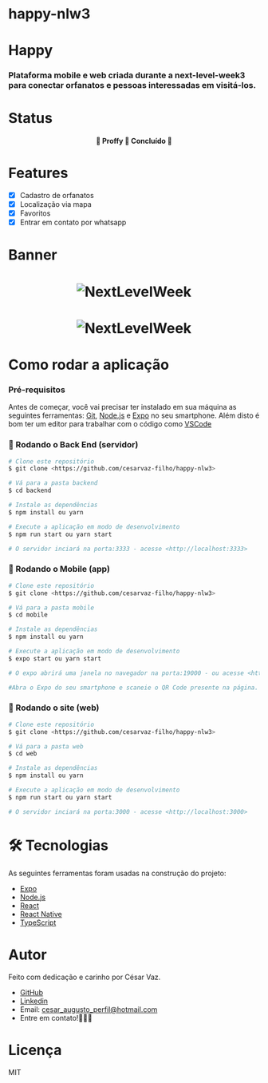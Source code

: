# happy-nlw3

# Happy

### Plataforma mobile e web criada durante a next-level-week3 para conectar orfanatos e pessoas interessadas em visitá-los.

# Status
<h4 align="center"> 
	🚧  Proffy 🚀 Concluído  🚧
</h4>

# Features

- [x] Cadastro de orfanatos
- [x] Localização via mapa
- [x] Favoritos
- [x] Entrar em contato por whatsapp

# Banner

<h1 align="center">
  <img alt="NextLevelWeek" title="#NextLevelWeek" src="" />
</h1>

<h1 align="center">
  <img alt="NextLevelWeek" title="#NextLevelWeek" src="" />
</h1>

# Como rodar a aplicação

### Pré-requisitos

Antes de começar, você vai precisar ter instalado em sua máquina as seguintes ferramentas:
[Git](https://git-scm.com), [Node.js](https://nodejs.org/en/) e [Expo](https://expo.io/) no seu smartphone. 
Além disto é bom ter um editor para trabalhar com o código como [VSCode](https://code.visualstudio.com/)

### 🎲 Rodando o Back End (servidor)

```bash
# Clone este repositório
$ git clone <https://github.com/cesarvaz-filho/happy-nlw3>

# Vá para a pasta backend
$ cd backend

# Instale as dependências
$ npm install ou yarn

# Execute a aplicação em modo de desenvolvimento
$ npm run start ou yarn start

# O servidor inciará na porta:3333 - acesse <http://localhost:3333>
```
### 🎲 Rodando o Mobile (app)

```bash
# Clone este repositório
$ git clone <https://github.com/cesarvaz-filho/happy-nlw3>

# Vá para a pasta mobile
$ cd mobile

# Instale as dependências
$ npm install ou yarn

# Execute a aplicação em modo de desenvolvimento
$ expo start ou yarn start

# O expo abrirá uma janela no navegador na porta:19000 - ou acesse <http://localhost:19000>

#Abra o Expo do seu smartphone e scaneie o QR Code presente na página. O app carregará em seguida.
```

### 🎲 Rodando o site (web)

```bash
# Clone este repositório
$ git clone <https://github.com/cesarvaz-filho/happy-nlw3>

# Vá para a pasta web
$ cd web

# Instale as dependências
$ npm install ou yarn

# Execute a aplicação em modo de desenvolvimento
$ npm run start ou yarn start

# O servidor inciará na porta:3000 - acesse <http://localhost:3000>
```

# 🛠 Tecnologias

As seguintes ferramentas foram usadas na construção do projeto:

- [Expo](https://expo.io/)
- [Node.js](https://nodejs.org/en/)
- [React](https://pt-br.reactjs.org/)
- [React Native](https://reactnative.dev/)
- [TypeScript](https://www.typescriptlang.org/)

# Autor

Feito com dedicação e carinho por César Vaz.
- [GitHub](https://github.com/cesarvaz-filho)
- [Linkedin](https://www.linkedin.com/in/cesar-vaz-059667175/)
- Email: cesar_augusto_perfil@hotmail.com
- Entre em contato!👋🏽🚀

# Licença
MIT
